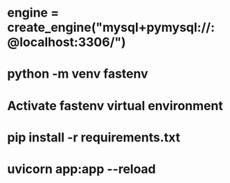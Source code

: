 # engine = create_engine("mysql+pymysql://<user>:<password>@localhost:3306/<database>") 
# python -m venv fastenv
# Activate fastenv virtual environment
# pip install -r requirements.txt
# uvicorn app:app --reload

